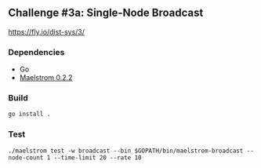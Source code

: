 ## Challenge #3a: Single-Node Broadcast

https://fly.io/dist-sys/3/

### Dependencies

- Go
- [Maelstrom 0.2.2](https://github.com/jepsen-io/maelstrom/releases/tag/v0.2.2)

### Build

```sh
go install .
```

### Test

`./maelstrom test -w broadcast --bin $GOPATH/bin/maelstrom-broadcast --node-count 1 --time-limit 20 --rate 10`
